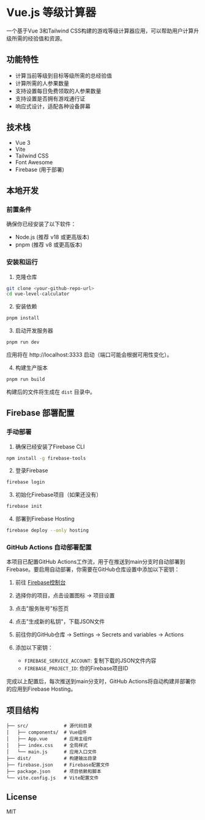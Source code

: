 # Vue.js 等级计算器

一个基于Vue 3和Tailwind CSS构建的游戏等级计算器应用，可以帮助用户计算升级所需的经验值和资源。

## 功能特性

- 计算当前等级到目标等级所需的总经验值
- 计算所需的人参果数量
- 支持设置每日免费领取的人参果数量
- 支持设置是否拥有游戏通行证
- 响应式设计，适配各种设备屏幕

## 技术栈

- Vue 3
- Vite
- Tailwind CSS
- Font Awesome
- Firebase (用于部署)

## 本地开发

### 前置条件

确保你已经安装了以下软件：
- Node.js (推荐 v18 或更高版本)
- pnpm (推荐 v8 或更高版本)

### 安装和运行

1. 克隆仓库

```bash
git clone <your-github-repo-url>
cd vue-level-calculator
```

2. 安装依赖

```bash
pnpm install
```

3. 启动开发服务器

```bash
pnpm run dev
```

应用将在 http://localhost:3333 启动（端口可能会根据可用性变化）。

4. 构建生产版本

```bash
pnpm run build
```

构建后的文件将生成在 `dist` 目录中。

## Firebase 部署配置

### 手动部署

1. 确保已经安装了Firebase CLI

```bash
npm install -g firebase-tools
```

2. 登录Firebase

```bash
firebase login
```

3. 初始化Firebase项目（如果还没有）

```bash
firebase init
```

4. 部署到Firebase Hosting

```bash
firebase deploy --only hosting
```

### GitHub Actions 自动部署配置

本项目已配置GitHub Actions工作流，用于在推送到main分支时自动部署到Firebase。要启用自动部署，你需要在GitHub仓库设置中添加以下密钥：

1. 前往 [Firebase控制台](https://console.firebase.google.com/)
2. 选择你的项目，点击设置图标 -> 项目设置
3. 点击"服务账号"标签页
4. 点击"生成新的私钥"，下载JSON文件
5. 前往你的GitHub仓库 -> Settings -> Secrets and variables -> Actions
6. 添加以下密钥：

   - `FIREBASE_SERVICE_ACCOUNT`: 复制下载的JSON文件内容
   - `FIREBASE_PROJECT_ID`: 你的Firebase项目ID

完成以上配置后，每次推送到main分支时，GitHub Actions将自动构建并部署你的应用到Firebase Hosting。

## 项目结构

```
├── src/             # 源代码目录
│   ├── components/  # Vue组件
│   ├── App.vue      # 应用主组件
│   ├── index.css    # 全局样式
│   └── main.js      # 应用入口文件
├── dist/            # 构建输出目录
├── firebase.json    # Firebase配置文件
├── package.json     # 项目依赖和脚本
└── vite.config.js   # Vite配置文件
```

## License

MIT